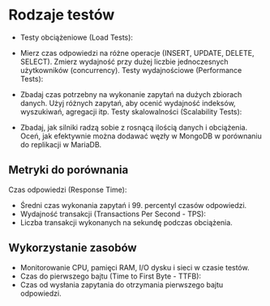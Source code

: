 # Rodzaje testów

* Testy obciążeniowe (Load Tests):

* Mierz czas odpowiedzi na różne operacje (INSERT, UPDATE, DELETE, SELECT).
Zmierz wydajność przy dużej liczbie jednoczesnych użytkowników (concurrency).
Testy wydajnościowe (Performance Tests):

* Zbadaj czas potrzebny na wykonanie zapytań na dużych zbiorach danych.
Użyj różnych zapytań, aby ocenić wydajność indeksów, wyszukiwań, agregacji itp.
Testy skalowalności (Scalability Tests):

* Zbadaj, jak silniki radzą sobie z rosnącą ilością danych i obciążenia.
Oceń, jak efektywnie można dodawać węzły w MongoDB w porównaniu do replikacji w MariaDB.

## Metryki do porównania

Czas odpowiedzi (Response Time):

* Średni czas wykonania zapytań i 99. percentyl czasów odpowiedzi.
* Wydajność transakcji (Transactions Per Second - TPS):
* Liczba transakcji wykonanych na sekundę podczas obciążenia.

## Wykorzystanie zasobów

* Monitorowanie CPU, pamięci RAM, I/O dysku i sieci w czasie testów.
* Czas do pierwszego bajtu (Time to First Byte - TTFB):
* Czas od wysłania zapytania do otrzymania pierwszego bajtu odpowiedzi.
